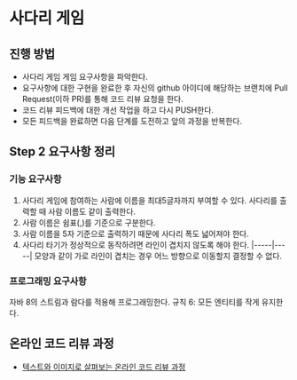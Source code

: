 # 사다리 게임
## 진행 방법
* 사다리 게임 게임 요구사항을 파악한다.
* 요구사항에 대한 구현을 완료한 후 자신의 github 아이디에 해당하는 브랜치에 Pull Request(이하 PR)를 통해 코드 리뷰 요청을 한다.
* 코드 리뷰 피드백에 대한 개선 작업을 하고 다시 PUSH한다.
* 모든 피드백을 완료하면 다음 단계를 도전하고 앞의 과정을 반복한다.

## Step 2 요구사항 정리
### 기능 요구사항
1. 사다리 게임에 참여하는 사람에 이름을 최대5글자까지 부여할 수 있다. 사다리를 출력할 때 사람 이름도 같이 출력한다.
2. 사람 이름은 쉼표(,)를 기준으로 구분한다.
3. 사람 이름을 5자 기준으로 출력하기 때문에 사다리 폭도 넓어져야 한다.
4. 사다리 타기가 정상적으로 동작하려면 라인이 겹치지 않도록 해야 한다.
   |-----|-----| 모양과 같이 가로 라인이 겹치는 경우 어느 방향으로 이동할지 결정할 수 없다.
### 프로그래밍 요구사항
자바 8의 스트림과 람다를 적용해 프로그래밍한다.
규칙 6: 모든 엔티티를 작게 유지한다.

## 온라인 코드 리뷰 과정
* [텍스트와 이미지로 살펴보는 온라인 코드 리뷰 과정](https://github.com/nextstep-step/nextstep-docs/tree/master/codereview)